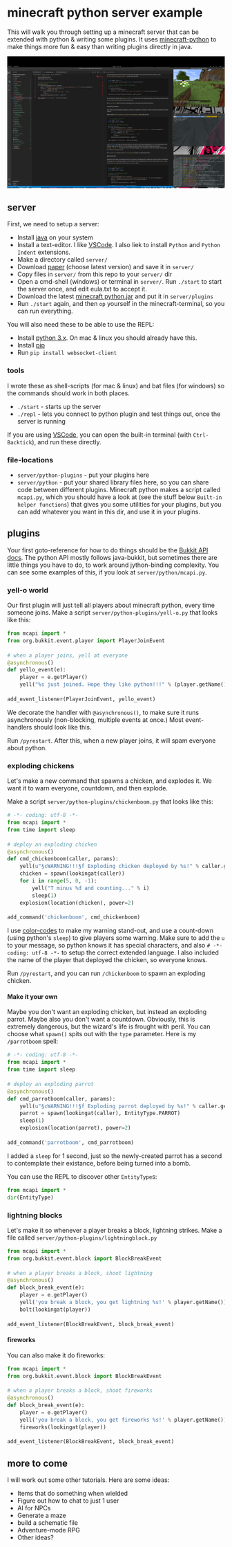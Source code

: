 # minecraft python server example

This will walk you through setting up a minecraft server that can be extended with python & writing some plugins. It uses [minecraft-python](https://github.com/Macuyiko/minecraft-python) to make things more fun & easy than writing plugins directly in java.

![my dev-environment](./screenshots/1.png)

## server

First, we need to setup a server:

* Install [java](https://www.java.com/ES/download/) on your system
* Install a text-editor. I like [VSCode](https://code.visualstudio.com/). I also liek to install `Python` and `Python Indent` extensions.
* Make a directory called `server/`
* Download [paper](https://papermc.io/downloads) (choose latest version) and save it in `server/`
* Copy files in `server/` from this repo to your `server/` dir
* Open a cmd-shell (windows) or terminal in `server/`. Run `./start` to start the server once, and edit eula.txt to accept it.
* Download the latest [minecraft python.jar](https://github.com/Macuyiko/minecraft-python/releases) and put it in `server/plugins`
* Run `./start` again, and then `op` yourself in the minecraft-terminal, so you can run everything.

You will also need these to be able to use the REPL:

* Install [python 3.x](https://www.python.org/downloads/). On mac & linux you should already have this.
* Install [pip](https://pip.pypa.io/en/stable/installing/)
* Run `pip install websocket-client`


### tools

I wrote these as shell-scripts (for mac & linux) and bat files (for windows) so the commands should work in both places.

* `./start` - starts up the server
* `./repl` - lets you connect to python plugin and test things out, once the server is running


If you are using [VSCode](https://code.visualstudio.com/), you can open the built-in terminal (with `Ctrl-Backtick`), and run these directly.

### file-locations

* `server/python-plugins` - put your plugins here
* `server/python` - put your shared library files here, so you can share code between different plugins. Minecraft python makes a script called `mcapi.py`, which you should have a look at (see the stuff below `Built-in helper functions`) that gives you some utilities for your plugins, but you can add whatever you want in this dir, and use it in your plugins.

## plugins

Your first goto-reference for how to do things should be the [Bukkit API docs](https://hub.spigotmc.org/javadocs/bukkit/index.html). The python API mostly follows java-bukkit, but sometimes there are little things you have to do, to work around jython-binding complexity. You can see some examples of this, if you look at `server/python/mcapi.py`.

### yell-o world

Our first plugin will just tell all players about minecraft python, every time someone joins. Make a script `server/python-plugins/yell-o.py` that looks like this:

```python
from mcapi import *
from org.bukkit.event.player import PlayerJoinEvent

# when a player joins, yell at everyone
@asynchronous()
def yello_event(e):
    player = e.getPlayer()
    yell("%s just joined. Hope they like python!!!" % (player.getName()))

add_event_listener(PlayerJoinEvent, yello_event)
```

We decorate the handler with `@asynchronous()`, to make sure it runs asynchronously (non-blocking, multiple events at once.) Most event-handlers should look like this.

Run `/pyrestart`. After this, when a new player joins, it will spam everyone about python. 


### exploding chickens

Let's make a new command that spawns a chicken, and explodes it. We want it to warn everyone, countdown, and then explode.

Make a script `server/python-plugins/chickenboom.py` that looks like this:

```python
# -*- coding: utf-8 -*-
from mcapi import *
from time import sleep

# deploy an exploding chicken
@asynchronous()
def cmd_chickenboom(caller, params):
    yell(u"§cWARNING!!!§f Exploding chicken deployed by %s!" % caller.getName())
    chicken = spawn(lookingat(caller))
    for i in range(5, 0, -1):
        yell("T minus %d and counting..." % i)
        sleep(1)
    explosion(location(chicken), power=2)

add_command('chickenboom', cmd_chickenboom)
```

I use [color-codes](https://www.digminecraft.com/lists/color_list_pc.php) to make my warning stand-out, and use a count-down (using python's `sleep`) to give players some warning. Make sure to add the `u` to your message, so python knows it has special characters, and also `# -*- coding: utf-8 -*-` to setup the correct extended language. I also included the name of the player that deployed the chicken, so everyone knows.

Run `/pyrestart`, and you can run `/chickenboom` to spawn an exploding chicken.

#### Make it your own

Maybe you don't want an exploding chicken, but instead an exploding parrot. Maybe also you don't want a countdown. Obviously, this is extremely dangerous, but the wizard's life is frought with peril. You can choose what `spawn()` spits out with the `type` parameter. Here is my `/parrotboom` spell:

```python
# -*- coding: utf-8 -*-
from mcapi import *
from time import sleep

# deploy an exploding parrot
@asynchronous()
def cmd_parrotboom(caller, params):
    yell(u"§cWARNING!!!§f Exploding parrot deployed by %s!" % caller.getName())
    parrot = spawn(lookingat(caller), EntityType.PARROT)
    sleep(1)
    explosion(location(parrot), power=2)

add_command('parrotboom', cmd_parrotboom)
```

I added a `sleep` for 1 second, just so the newly-created parrot has a second to contemplate their existance, before being turned into a bomb.

You can use the REPL to discover other `EntityType`s:

```python
from mcapi import *
dir(EntityType)
```


### lightning blocks

Let's make it so whenever a player breaks a block, lightning strikes. Make a file called `server/python-plugins/lightningblock.py`

```python
from mcapi import *
from org.bukkit.event.block import BlockBreakEvent

# when a player breaks a block, shoot lightning
@asynchronous()
def block_break_event(e):
    player = e.getPlayer()
    yell('you break a block, you get lightning %s!' % player.getName())
    bolt(lookingat(player))

add_event_listener(BlockBreakEvent, block_break_event)
```

#### fireworks

You can also make it do fireworks:

```python
from mcapi import *
from org.bukkit.event.block import BlockBreakEvent

# when a player breaks a block, shoot fireworks
@asynchronous()
def block_break_event(e):
    player = e.getPlayer()
    yell('you break a block, you get fireworks %s!' % player.getName())
    fireworks(lookingat(player))

add_event_listener(BlockBreakEvent, block_break_event)
```

## more to come

I will work out some other tutorials. Here are some ideas:

* Items that do something when wielded
* Figure out how to chat to just 1 user
* AI for NPCs
* Generate a maze
* build a schematic file
* Adventure-mode RPG
* Other ideas?
